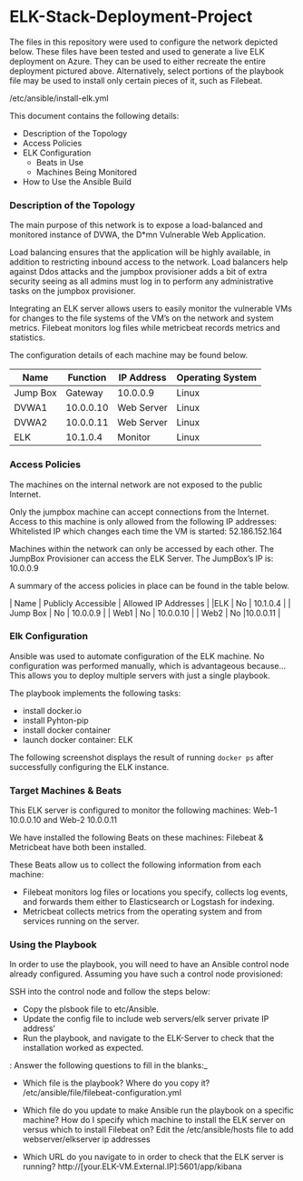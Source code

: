 # ELK-Stack-Deployment-Project
The files in this repository were used to configure the network depicted below.
These files have been tested and used to generate a live ELK deployment on Azure. They can be used to either recreate the entire deployment pictured above. Alternatively, select portions of the playbook file may be used to install only certain pieces of it, such as Filebeat.

/etc/ansible/install-elk.yml

This document contains the following details:
- Description of the Topology
- Access Policies
- ELK Configuration
  - Beats in Use
  - Machines Being Monitored
- How to Use the Ansible Build


### Description of the Topology

The main purpose of this network is to expose a load-balanced and monitored instance of DVWA, the D*mn Vulnerable Web Application.

Load balancing ensures that the application will be highly available, in addition to restricting inbound access to the network.
Load balancers help against Ddos attacks and the jumpbox provisioner adds a bit of extra security seeing as all admins must log in to perform any administrative tasks on the jumpbox provisioner. 

Integrating an ELK server allows users to easily monitor the vulnerable VMs for changes to the file systems of the VM’s on the network and system metrics.
Filebeat monitors log files while metricbeat records metrics and statistics.


The configuration details of each machine may be found below.

| Name     | Function | IP Address | Operating System |
|----------|----------|------------|------------------|
| Jump Box | Gateway  | 10.0.0.9   | Linux |
| DVWA1 |  10.0.0.10   | Web Server  |   Linux |
| DVWA2  |  10.0.0.11  |  Web Server  |  Linux |
| ELK  |  10.1.0.4  |  Monitor |  Linux  |

### Access Policies

The machines on the internal network are not exposed to the public Internet. 

Only the jumpbox machine can accept connections from the Internet. Access to this machine is only allowed from the following IP addresses: 
Whitelisted IP which changes each time the VM is started: 
52.186.152.164

Machines within the network can only be accessed by each other.
The JumpBox Provisioner can access the ELK Server. The JumpBox’s IP is: 10.0.0.9

A summary of the access policies in place can be found in the table below.

| Name     | Publicly Accessible | Allowed IP Addresses |
|ELK   |             No        | 10.1.0.4    |
| Jump Box |     No        | 10.0.0.9    |
|  Web1      |      No        | 10.0.0.10  |
|    Web2     |     No        |10.0.0.11   |

### Elk Configuration

Ansible was used to automate configuration of the ELK machine. No configuration was performed manually, which is advantageous because...
This allows you to deploy multiple servers with just a single playbook.

The playbook implements the following tasks:
- install docker.io
- install Pyhton-pip
- install docker container
- launch docker container: ELK

The following screenshot displays the result of running `docker ps` after successfully configuring the ELK instance.



### Target Machines & Beats
This ELK server is configured to monitor the following machines:
Web-1 10.0.0.10 and Web-2 10.0.0.11

We have installed the following Beats on these machines:
Filebeat & Metricbeat have both been installed. 

These Beats allow us to collect the following information from each machine:
- Filebeat monitors log files or locations you specify, collects log events, and forwards them either to Elasticsearch or Logstash for indexing.
- Metricbeat collects metrics from the operating system and from services running on the server.


### Using the Playbook
In order to use the playbook, you will need to have an Ansible control node already configured. Assuming you have such a control node provisioned: 

SSH into the control node and follow the steps below:
- Copy the plsbook file to etc/Ansible.
- Update the config file to include web servers/elk server private IP address’ 
- Run the playbook, and navigate to the ELK-Server to check that the installation worked as expected.

: Answer the following questions to fill in the blanks:_
- Which file is the playbook? Where do you copy it? /etc/ansible/file/filebeat-configuration.yml

- Which file do you update to make Ansible run the playbook on a specific machine? How do I specify which machine to install the ELK server on versus which to install Filebeat on? Edit the /etc/ansible/hosts file to add webserver/elkserver ip addresses

- Which URL do you navigate to in order to check that the ELK server is running? http://[your.ELK-VM.External.IP]:5601/app/kibana

